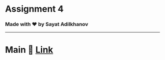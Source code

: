 # Assignment 4
### Made with :heart: by Sayat Adilkhanov


---


# Main 🚀 [Link]([https://www.youtube.com/watch?v=dQw4w9WgXcQ])

```java

```
